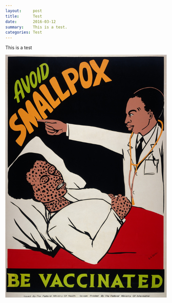 ```yaml
---
layout:     post
title:      Test
date:       2016-03-12
summary:    This is a test.
categories: Test
---
```

<!DOCTYPE html>
<html>
  This is a test
  <p>
  <img src="https://github.com/agonyantibodies/agonyantibodies.github.io/blob/master/images/Vaccines%20through%20history.jpg"/>
  </p>
  
  </html>
